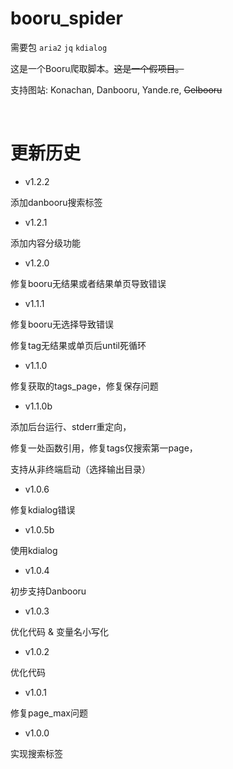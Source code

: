 # booru_spider
需要包 `aria2`  `jq`  `kdialog`

这是一个Booru爬取脚本。<del>这是一个假项目。</del>

支持图站: Konachan, Danbooru, Yande.re,  <del>Gelbooru</del>

<br>

# 更新历史

* v1.2.2

 添加danbooru搜索标签

* v1.2.1

 添加内容分级功能
 
* v1.2.0

 修复booru无结果或者结果单页导致错误

* v1.1.1

 修复booru无选择导致错误
 
 修复tag无结果或单页后until死循环

* v1.1.0

 修复获取的tags_page，修复保存问题

* v1.1.0b

 添加后台运行、stderr重定向，

 修复一处函数引用，修复tags仅搜索第一page，

 支持从非终端启动（选择输出目录）

* v1.0.6

 修复kdialog错误

* v1.0.5b

使用kdialog

* v1.0.4

 初步支持Danbooru

* v1.0.3

 优化代码 & 变量名小写化

* v1.0.2

 优化代码

* v1.0.1

 修复page_max问题

* v1.0.0

 实现搜索标签
